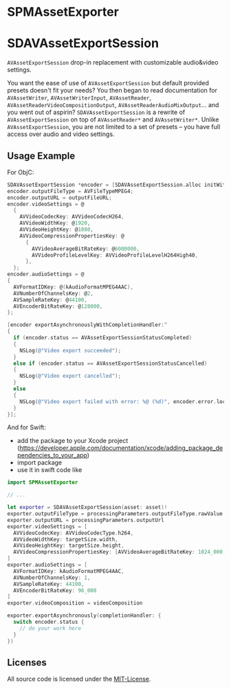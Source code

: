 # SPMAssetExporter

SDAVAssetExportSession
======================

`AVAssetExportSession` drop-in replacement with customizable audio&amp;video settings.

You want the ease of use of `AVAssetExportSession` but default provided presets doesn't fit your needs? You then began to read documentation for `AVAssetWriter`, `AVAssetWriterInput`, `AVAssetReader`, `AVAssetReaderVideoCompositionOutput`, `AVAssetReaderAudioMixOutput`… and you went out of aspirin? `SDAVAssetExportSession` is a rewrite of `AVAssetExportSession` on top of `AVAssetReader*` and `AVAssetWriter*`. Unlike `AVAssetExportSession`, you are not limited to a set of presets – you have full access over audio and video settings.


Usage Example
-------------
For ObjC:
``` objective-c
SDAVAssetExportSession *encoder = [SDAVAssetExportSession.alloc initWithAsset:anAsset];
encoder.outputFileType = AVFileTypeMPEG4;
encoder.outputURL = outputFileURL;
encoder.videoSettings = @
  {
    AVVideoCodecKey: AVVideoCodecH264,
    AVVideoWidthKey: @1920,
    AVVideoHeightKey: @1080,
    AVVideoCompressionPropertiesKey: @
      {
        AVVideoAverageBitRateKey: @6000000,
        AVVideoProfileLevelKey: AVVideoProfileLevelH264High40,
      },
  };
encoder.audioSettings = @
{
  AVFormatIDKey: @(kAudioFormatMPEG4AAC),
  AVNumberOfChannelsKey: @2,
  AVSampleRateKey: @44100,
  AVEncoderBitRateKey: @128000,
};

[encoder exportAsynchronouslyWithCompletionHandler:^
{
  if (encoder.status == AVAssetExportSessionStatusCompleted)
  {
    NSLog(@"Video export succeeded");
  }
  else if (encoder.status == AVAssetExportSessionStatusCancelled)
  {
    NSLog(@"Video export cancelled");
  }
  else
  {
    NSLog(@"Video export failed with error: %@ (%d)", encoder.error.localizedDescription, encoder.error.code);
  }
}];

```

And for Swift:

* add the package to your Xcode project (https://developer.apple.com/documentation/xcode/adding_package_dependencies_to_your_app)
* import package
* use it in swift code like

```swift
import SPMAssetExporter

// ...

let exporter = SDAVAssetExportSession(asset: asset)!
exporter.outputFileType = processingParameters.outputFileType.rawValue
exporter.outputURL = processingParameters.outputUrl
exporter.videoSettings = [
  AVVideoCodecKey: AVVideoCodecType.h264,
  AVVideoWidthKey: targetSize.width,
  AVVideoHeightKey: targetSize.height,
  AVVideoCompressionPropertiesKey: [AVVideoAverageBitRateKey: 1024_000,AVVideoProfileLevelKey: AVVideoProfileLevelH264High40]
]
exporter.audioSettings = [
  AVFormatIDKey: kAudioFormatMPEG4AAC,
  AVNumberOfChannelsKey: 1,
  AVSampleRateKey: 44100,
  AVEncoderBitRateKey: 96_000
]
exporter.videoComposition = videoComposition

exporter.exportAsynchronously(completionHandler: {
  switch encoder.status {
    // do your work here
  }
})
```

Licenses
--------

All source code is licensed under the [MIT-License](https://github.com/rs/SDAVAssetExportSession/blob/master/LICENSE).
